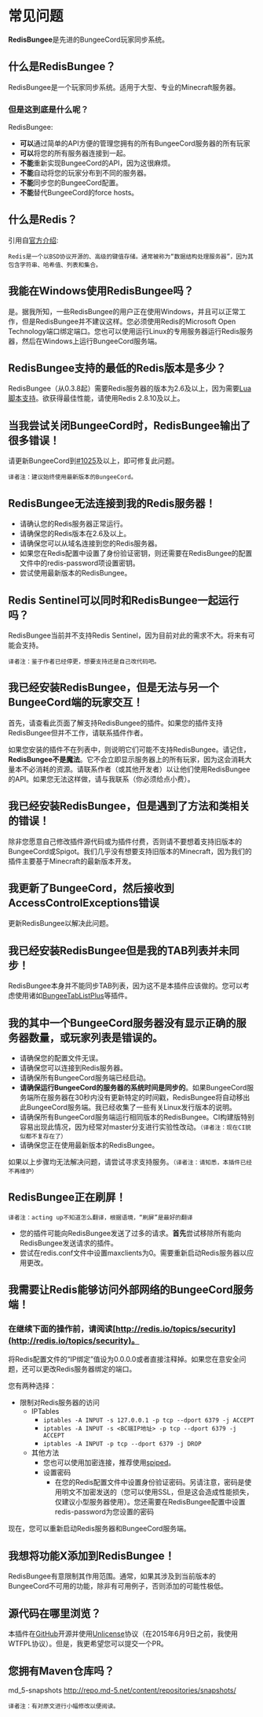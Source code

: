 # 常见问题

**RedisBungee**是先进的BungeeCord玩家同步系统。

## 什么是RedisBungee？

RedisBungee是一个玩家同步系统。适用于大型、专业的Minecraft服务器。

### 但是这到底是什么呢？

RedisBungee:

* **可以**通过简单的API方便的管理您拥有的所有BungeeCord服务器的所有玩家
* **可以**将您的所有服务器连接到一起。
* **不能**重新实现BungeeCord的API，因为这很麻烦。
* **不能**自动将您的玩家分布到不同的服务器。
* **不能**同步您的BungeeCord配置。
* **不能**替代BungeeCord的force hosts。

## 什么是Redis？

引用自[官方介绍](http://redis.io/topics/introduction):

```text
Redis是一个以BSD协议开源的、高级的键值存储。通常被称为“数据结构处理服务器”，因为其包含字符串、哈希值、列表和集合。
```

## 我能在Windows使用RedisBungee吗？

是。据我所知，一些RedisBungee的用户正在使用Windows，并且可以正常工作，但是RedisBungee并不建议这样。您必须使用Redis的Microsoft Open Technology端口绑定端口。您也可以使用运行Linux的专用服务器运行Redis服务器，然后在Windows上运行BungeeCord服务端。

## RedisBungee支持的最低的Redis版本是多少？

RedisBungee（从0.3.8起）需要Redis服务器的版本为2.6及以上，因为需要[Lua脚本支持](http://redis.io/commands/eval)。欲获得最佳性能，请使用Redis 2.8.10及以上。

## 当我尝试关闭BungeeCord时，RedisBungee输出了很多错误！

请更新BungeeCord到[\#1025](http://ci.md-5.net/job/BungeeCord/1025/)及以上，即可修复此问题。

`译者注：建议始终使用最新版本的BungeeCord。`

## RedisBungee无法连接到我的Redis服务器！

* 请确认您的Redis服务器正常运行。
* 请确保您的Redis版本在2.6及以上。
* 请确保您可以从域名连接到您的Redis服务器。
* 如果您在Redis配置中设置了身份验证密钥，则还需要在RedisBungee的配置文件中的redis-password项设置密钥。
* 尝试使用最新版本的RedisBungee。

## Redis Sentinel可以同时和RedisBungee一起运行吗？

RedisBungee当前并不支持Redis Sentinel，因为目前对此的需求不大。将来有可能会支持。

`译者注：鉴于作者已经停更，想要支持还是自己改代码吧。`

## 我已经安装RedisBungee，但是无法与另一个BungeeCord端的玩家交互！

首先，请查看此页面了解支持RedisBungee的插件。如果您的插件支持RedisBungee但并不工作，请联系插件作者。

如果您安装的插件不在列表中，则说明它们可能不支持RedisBungee。请记住，**RedisBungee不是魔法**。它不会立即显示服务器上的所有玩家，因为这会消耗大量本不必消耗的资源。请联系作者（或其他开发者）以让他们使用RedisBungee的API。如果您无法这样做，请与我联系（你必须给点小费）。

## 我已经安装RedisBungee，但是遇到了方法和类相关的错误！

除非您愿意自己修改插件源代码或为插件付费，否则请不要想着支持旧版本的BungeeCord或Spigot。我们几乎没有想要支持旧版本的Minecraft，因为我们的插件主要基于Minecraft的最新版本开发。

## 我更新了BungeeCord，然后接收到AccessControlExceptions错误

更新RedisBungee以解决此问题。

## 我已经安装RedisBungee但是我的TAB列表并未同步！

RedisBungee本身并不能同步TAB列表，因为这不是本插件应该做的。您可以考虑使用诸如[BungeeTabListPlus](http://www.spigotmc.org/resources/bungeetablistplus.313/)等插件。

## 我的其中一个BungeeCord服务器没有显示正确的服务器数量，或玩家列表是错误的。

* 请确保您的配置文件无误。
* 请确保您可以连接到Redis服务器。
* 请确保所有BungeeCord服务端已经启动。
* **请确保运行BungeeCord的服务器的系统时间是同步的**。如果BungeeCord服务端所在服务器在30秒内没有更新特定的时间戳，RedisBungee将自动移出此BungeeCord服务端。我已经收集了一些有关Linux发行版本的说明。
* 请确保所有BungeeCord服务端运行相同版本的RedisBungee。CI构建版特别容易出现此情况，因为经常对master分支进行实验性改动。`（译者注：现在CI貌似都不复存在了）`
* 请确保您正在使用最新版本的RedisBungee。

如果以上步骤均无法解决问题，请尝试寻求支持服务。`（译者注：请知悉，本插件已经不再维护）`

## RedisBungee正在刷屏！

`译者注：acting up不知道怎么翻译，根据语境，“刷屏”是最好的翻译`

* 您的插件可能向RedisBungee发送了过多的请求。**首先**尝试移除所有能向RedisBungee发送请求的插件。
* 尝试在redis.conf文件中设置maxclients为0。需要重新启动Redis服务器以应用更改。

## 我需要让Redis能够访问外部网络的BungeeCord服务端！

### 在继续下面的操作前，请阅读[http://redis.io/topics/security](http://redis.io/topics/security)。

将Redis配置文件的“IP绑定”值设为0.0.0.0或者直接注释掉。如果您在意安全问题，还可以更改Redis服务器绑定的端口。

您有两种选择：

* 限制对Redis服务器的访问
  * IPTables
    * `iptables -A INPUT -s 127.0.0.1 -p tcp --dport 6379 -j ACCEPT`
    * `iptables -A INPUT -s <BC端IP地址> -p tcp --dport 6379 -j ACCEPT`
    * `iptables -A INPUT -p tcp --dport 6379 -j DROP`
  * 其他方法
    * 您也可以使用加密连接，推荐使用[spiped](https://www.tarsnap.com/spiped.html)。
    * 设置密码
      * 在您的Redis配置文件中设置身份验证密码。另请注意，密码是使用明文不加密发送的（您可以使用SSL，但是这会造成性能损失，仅建议小型服务器使用）。您还需要在RedisBungee配置中设置redis-password为您设置的密码

现在，您可以重新启动Redis服务器和BungeeCord服务端。

## 我想将功能X添加到RedisBungee！

RedisBungee有意限制其作用范围。通常，如果其涉及到当前版本的BungeeCord不可用的功能，除非有可用例子，否则添加的可能性极低。

## 源代码在哪里浏览？

本插件在[GitHub](https://github.com/thechunknetwork/RedisBungee)开源并使用[Unlicense](http://unlicense.org/)协议（在2015年6月9日之前，我使用WTFPL协议）。但是，我更希望您可以提交一个PR。

## 您拥有Maven仓库吗？

md\_5-snapshots http://repo.md-5.net/content/repositories/snapshots/

`译者注：有对原文进行小幅修改以便阅读。`

